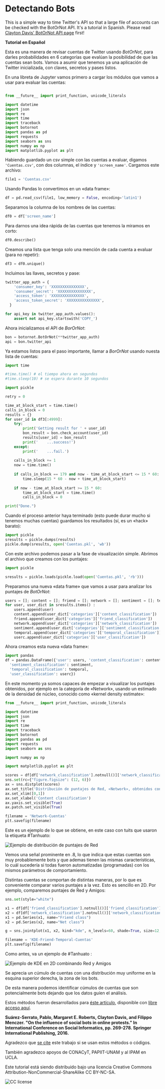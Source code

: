 # Detectando Bots
This is a simple way to time Twitter's API so that a large file of accounts can be checked with the BotOrNot API. It's a tutorial in Spanish. Please read [Clayton Davis' BotOrNot API page](https://github.com/truthy/botornot-python) first! 

__Tutorial en Español__

Esta es una manera de revisar cuentas de Twitter usando _BotOrNot_, para darles probabilidades en 6 categorías que evalúan la posibilidad de que las cuentas sean bots. Vamos a asumir que tenemos ya una aplicación de Twitter inicializada, con claves, secretos y pases listos.

En una libreta de Jupyter vamos primero a cargar los módulos que vamos a usar para evaluar las cuentas:

```python

from __future__ import print_function, unicode_literals

import datetime
import json
import re
import time
import traceback
import botornot
import pandas as pd
import requests
import seaborn as sns
import numpy as np
import matplotlib.pyplot as plt
```

Habiendo guardado un csv simple con las cuentas a evaluar, digamos ``` 'Cuentas.csv' ```, con dos columnas, el índice y ```'screen_name'```. Cargamos este archivo:

```python
file1 = 'Cuentas.csv'
```

Usando Pandas lo convertimos en un «data frame»:

```python
df = pd.read_csv(file1, low_memory = False, encoding='latin1')
```

Separamos la columna de los nombres de las cuentas:
```python
df0 = df['screen_name']
```

Para darnos una idea rápida de las cuentas que tenemos la miramos en corto:

```python
df0.describe()
```

Creamos una lista que tenga solo una mención de cada cuenta a evaluar (para no repetir):
```python
df3 = df0.unique()
```

Incluimos las llaves, secretos y pase:

```python
twitter_app_auth = {
    'consumer_key': 'XXXXXXXXXXXXXXX',
    'consumer_secret': 'XXXXXXXXXXXXXXX',
    'access_token': 'XXXXXXXXXXXXXXX',
    'access_token_secret': 'XXXXXXXXXXXXXXX',
  }

for api_key in twitter_app_auth.values(): 
    assert not api_key.startswith('COPY_')
```

Ahora inicializamos el API de _BorOrNot_:

```python
bon = botornot.BotOrNot(**twitter_app_auth)
api = bon.twitter_api
```

Ya estamos listos para el paso importante, llamar a _BorOrNot_ usando nuesta lista de cuentas:

```python
import time 

#time.time() # el tiempo ahora en segundos
#time.sleep(10) # se espera durante 10 segundos

import pickle

retry = 0

time_at_block_start = time.time()
calls_in_block = 0
results = {}    
for user_id in df3[:4999]:
    try:
        print('Getting result for ' + user_id)
        bon_result = bon.check_account(user_id)
        results[user_id] = bon_result
        print('    ...success!')
    except:
        print('    ...fail.')
        
    calls_in_block += 1
    now = time.time()
        
    if calls_in_block == 179 and now - time_at_block_start <= 15 * 60:
        time.sleep(15 * 60 - now + time_at_block_start)
        
    if now - time_at_block_start >= 15 * 60:
        time_at_block_start = time.time()
        calls_in_block = 0

print("Done.")
```

Cuando el proceso anterior haya terminado (esto puede durar mucho si tenemos muchas cuentas) guardamos los resultados (sí, es un «hack» barato):

```python
import pickle
sresults = pickle.dumps(results)    
pickle.dump(sresults, open('Cuentas.pkl', 'wb')) 
```

Con este archivo podemos pasar a la fase de visualización simple. Abrimos el archivo que creamos con los puntajes:

```python
import pickle

sresults = pickle.loads(pickle.load(open('Cuentas.pkl', 'rb')))
```

Preparamos una nueva «data frame» que vamos a usar para analizar los puntajes de _BotOrNot_:

```python
users = []; content = []; friend = []; network = []; sentiment = []; temporal = []; userc = []
for user, user_dict in sresults.items() :
    users.append(user)
    content.append(user_dict['categories']['content_classification'])
    friend.append(user_dict['categories']['friend_classification'])
    network.append(user_dict['categories']['network_classification'])
    sentiment.append(user_dict['categories']['sentiment_classification'])
    temporal.append(user_dict['categories']['temporal_classification'])
    userc.append(user_dict['categories']['user_classification'])
```

Ahora creamos esta nueva «data frame»:

```python
import pandas
df = pandas.DataFrame({'user': users, 'content_classification': content, 'friend_classification': friend, 'network_classification': network,
  'sentiment_classification': sentiment,
  'temporal_classification': temporal,
  'user_classification': userc})
```

En este momento ya somos capaces de empezar a visualizar los puntajes obtenidos, por ejemplo en la categoría de «Network», usando un estimado de la densidad de núcleo, conocido como «kernel density estimate»:

```python
from __future__ import print_function, unicode_literals

import datetime
import json
import re
import time
import traceback
import botornot
import pandas as pd
import requests
import seaborn as sns

import numpy as np

import matplotlib.pyplot as plt

scores = df[df['network_classification'].notnull()]['network_classification']
sns.set(rc={"figure.figsize": (12, 6)})
ax = sns.distplot(scores)
ax.set_title('Distribución de puntajes de Red, «Network», obtenidos con BotOrNot en Cuentas.csv')
ax.set_xlim([0,1])
ax.set_xlabel('Content classification')
ax.yaxis.set_visible(True)
ax.patch.set_visible(True)

filename = 'Network-Cuentas'
plt.savefig(filename)
```
Este es un ejemplo de lo que se obtiene, en este caso con tuits que usaron la etiqueta #Tanhuato:

![Ejemplo de distribución de puntajes de Red](https://github.com/psuarezserrato/botornot-4-large-csvs/blob/master/Network-dist-Tanhuato_19-20_8_16.png)

Vemos una señal prominente en .8, lo que indica que estas cuentas son muy probablemente bots y que ademas tienen las mismas características, lo cuál sucedería si todas fueron automatizadas (programadas) con los mismos parámetros de comportamiento.

Distintas cuentas se comportan de distintas maneras, por lo que es conveniente comparar varios puntajes a la vez. Esto es sencillo en 2D. Por ejemplo, comparemos puntajes de Red y Amigos:

```python
sns.set(style="white")

x1 = df[df['friend_classification'].notnull()]['friend_classification']
x2 = df[df['network_classification'].notnull()]['network_classification']
x1 = pd.Series(x1, name="Friend class")
x2 = pd.Series(x2, name="Net class")

g = sns.jointplot(x1, x2, kind="kde", n_levels=60, shade=True, size=12, space=0)

filename = 'KDE-Friend-Temporal-Cuentas'
plt.savefig(filename)
```
Como antes, va un ejemplo de #Tanhuato :

![Ejemplo de KDE en 2D combinando Red y Amigos](https://github.com/psuarezserrato/botornot-4-large-csvs/blob/master/KDE-Friend-Net-Tanhuato_19-20_8_16.png)

Se aprecia un cúmulo de cuentas con una distribución muy uniforme en la esquina superior derecha, la zona de los bots.

De esta manera podemos identificar cúmulos de cuentas que son potencialmente bots dejando que los datos guíen el análisis. 

Estos métodos fueron desarrollados para [éste artículo](https://link.springer.com/chapter/10.1007/978-3-319-47874-6_19), disponible con [libre acceso aquí](https://arxiv.org/abs/1609.08239).

__Suárez-Serrato, Pablo, Margaret E. Roberts, Clayton Davis, and Filippo Menczer. "On the influence of social bots in online protests." In International Conference on Social Informatics, pp. 269-278. Springer International Publishing, 2016.__

Agradezco que [se cite](http://dblp.uni-trier.de/rec/bibtex/journals/corr/Suarez-SerratoR16) este trabajo si se usan estos métodos o códigos.

También agradezco apoyos de CONACyT, PAPIIT-UNAM y al IPAM en UCLA.

Este tutorial está siendo distribuido bajo una licencia Creative Commons Attribution-NonCommercial-ShareAlike 
CC BY-NC-SA. 

![CC license](https://github.com/psuarezserrato/botornot-4-large-csvs/blob/master/CC-bon.png)
